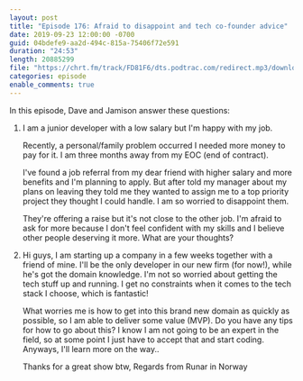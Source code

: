 ```yaml
---
layout: post
title: "Episode 176: Afraid to disappoint and tech co-founder advice"
date: 2019-09-23 12:00:00 -0700
guid: 04bdefe9-aa2d-494c-815a-75406f72e591
duration: "24:53"
length: 20885299
file: "https://chrt.fm/track/FD81F6/dts.podtrac.com/redirect.mp3/download.softskills.audio/sse-176.mp3"
categories: episode
enable_comments: true
---
```


In this episode, Dave and Jamison answer these questions:

1. I am a junior developer with a low salary but I'm happy with my job.
   
   Recently, a personal/family problem occurred I needed more money to pay for it. I am three months away from my EOC (end of contract).
   
   I've found a job referral from my dear friend with higher salary and more benefits and I'm planning to apply. But after told my manager about my plans on leaving they told me they wanted to assign me to a top priority project they thought I could handle. I am so worried to disappoint them.
   
   They're offering a raise but it's not close to the other job. I'm afraid to ask for more because I don't feel confident with my skills and I believe other people deserving it more. What are your thoughts?


2. Hi guys,  I am starting up a company in a few weeks together with a friend of mine. I'll be the only developer in our new firm (for now!), while he's got the domain knowledge. I'm not so worried about getting the tech stuff up and running. I get no constraints when it comes to the tech stack I choose, which is fantastic!
   
   What worries me is how to get into this brand new domain as quickly as possible, so I am able to deliver some value (MVP). Do  you have any tips for how to go about this? I know I am not going to be an expert in the field, so at some point I just have to accept that and start coding. Anyways, I'll learn more on the way..
   
   Thanks for a great show btw,
   Regards from Runar in Norway
